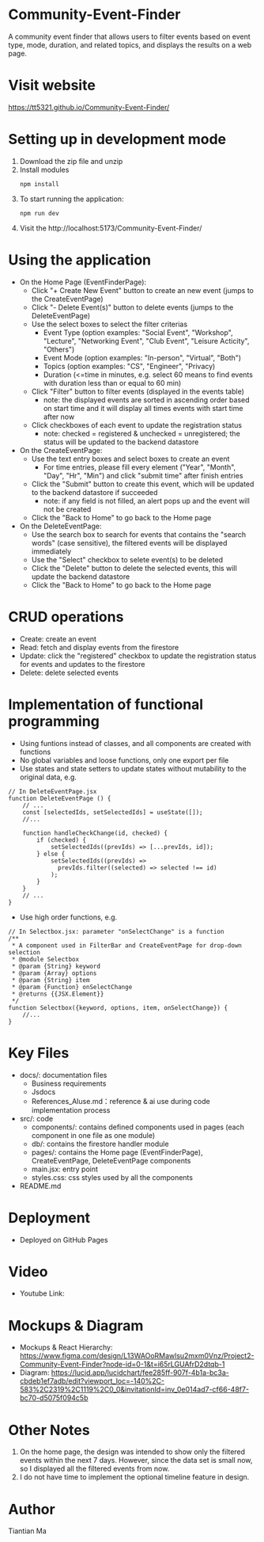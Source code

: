 # Community-Event-Finder
A community event finder that allows users to filter events based on event type, mode, duration, and related topics, and displays the results on a web page.

# Visit website
https://tt5321.github.io/Community-Event-Finder/

# Setting up in development mode
1. Download the zip file and unzip
2. Install modules
    ```
    npm install
    ```
3. To start running the application:
    ```
    npm run dev
    ```
4. Visit the http://localhost:5173/Community-Event-Finder/

# Using the application
- On the Home Page (EventFinderPage):
    - Click "+ Create New Event" button to create an new event (jumps to the CreateEventPage)
    - Click "- Delete Event(s)" button to delete events (jumps to the DeleteEventPage)
    - Use the select boxes to select the filter criterias
        - Event Type (option examples: "Social Event", "Workshop", "Lecture", "Networking Event", "Club Event", "Leisure Acticity", "Others")
        - Event Mode (option examples: "In-person", "Virtual", "Both")
        - Topics (option examples: "CS", "Engineer", "Privacy)
        - Duration (<=time in minutes, e.g. select 60 means to find events with duration less than or equal to 60 min)
    - Click "Filter" button to filter events (displayed in the events table)
        - note: the displayed events are sorted in ascending order based on start time and it will display all times events with start time after now
    - Click checkboxes of each event to update the registration status
        - note: checked = registered & unchecked = unregistered; the status will be updated to the backend datastore
- On the CreateEventPage:
    - Use the text entry boxes and select boxes to create an event
        - For time entries, please fill every element ("Year", "Month", "Day", "Hr", "Min") and click "submit time" after finish entries
    - Click the "Submit" button to create this event, which will be updated to the backend datastore if succeeded
        - note: if any field is not filled, an alert pops up and the event will not be created
    - Click the "Back to Home" to go back to the Home page
- On the DeleteEventPage:
    - Use the search box to search for events that contains the "search words" (case sensitive), the filtered events will be displayed immediately
    - Use the "Select" checkbox to selete event(s) to be deleted
    - Click the "Delete" button to delete the selected events, this will update the backend datastore
    - Click the "Back to Home" to go back to the Home page

# CRUD operations
- Create: create an event
- Read: fetch and display events from the firestore
- Update: click the "registered" checkbox to update the registration status for events and updates to the firestore
- Delete: delete selected events

# Implementation of functional programming
- Using funtions instead of classes, and all components are created with functions
- No global variables and loose functions, only one export per file
- Use states and state setters to update states without mutability to the original data, e.g.
```
// In DeleteEventPage.jsx
function DeleteEventPage () {
    // ...
    const [selectedIds, setSelectedIds] = useState([]);
    //...

    function handleCheckChange(id, checked) {
        if (checked) {
            setSelectedIds((prevIds) => [...prevIds, id]);
        } else {
            setSelectedIds((prevIds) =>
              prevIds.filter((selected) => selected !== id)
            );
        }
    }
    // ...
}
```
- Use high order functions, e.g.
```
// In Selectbox.jsx: parameter "onSelectChange" is a function
/**
 * A component used in FilterBar and CreateEventPage for drop-down selection
 * @module Selectbox
 * @param {String} keyword 
 * @param {Array} options 
 * @param {String} item
 * @param {Function} onSelectChange
 * @returns {{JSX.Element}}
 */
function Selectbox({keyword, options, item, onSelectChange}) {
    //...
}
```

# Key Files
- docs/: documentation files
    - Business requirements
    - Jsdocs
    - References_AIuse.md：reference & ai use during code implementation process
- src/: code
    - components/: contains defined components used in pages (each component in one file as one module)
    - db/: contains the firestore handler module
    - pages/: contains the Home page (EventFinderPage), CreateEventPage, DeleteEventPage components
    - main.jsx: entry point
    - styles.css: css styles used by all the components
- README.md

# Deployment
- Deployed on GitHub Pages

# Video
- Youtube Link: 

# Mockups & Diagram
- Mockups & React Hierarchy: https://www.figma.com/design/L13WAOoRMawlsu2mxm0Vnz/Project2-Community-Event-Finder?node-id=0-1&t=i65rLGUAfrD2dtqb-1
- Diagram: https://lucid.app/lucidchart/fee285ff-907f-4b1a-bc3a-cbdeb1ef7adb/edit?viewport_loc=-140%2C-583%2C2319%2C1119%2C0_0&invitationId=inv_0e014ad7-cf66-48f7-bc70-d5075f094c5b

# Other Notes
1. On the home page, the design was intended to show only the filtered events within the next 7 days. However, since the data set is small now, so I displayed all the filtered events from now.
2. I do not have time to implement the optional timeline feature in design.

# Author
Tiantian Ma
